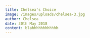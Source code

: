 ```yaml
---
title: Chelsea's Choice
image: /images/uploads/chelsea-3.jpg
author: Chelsea
date: 30th May 2018
content: blahhhhhhhhhhhh
---
```


